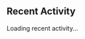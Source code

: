 ## Recent Activity
<!--START_SECTION:activity-->
Loading recent activity...
<!--END_SECTION:activity-->
